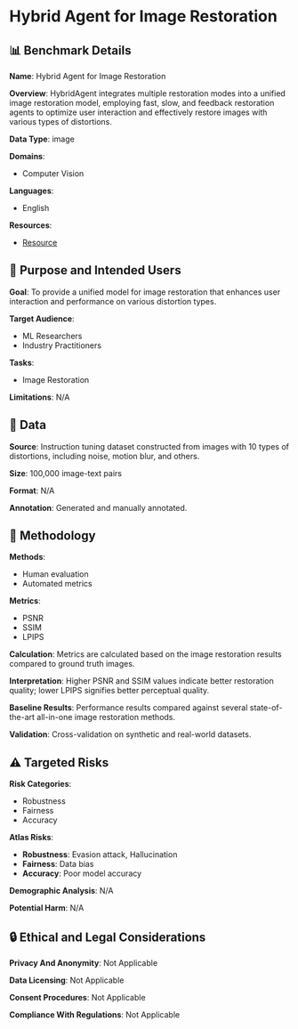 # Hybrid Agent for Image Restoration

## 📊 Benchmark Details

**Name**: Hybrid Agent for Image Restoration

**Overview**: HybridAgent integrates multiple restoration modes into a unified image restoration model, employing fast, slow, and feedback restoration agents to optimize user interaction and effectively restore images with various types of distortions.

**Data Type**: image

**Domains**:
- Computer Vision

**Languages**:
- English

**Resources**:
- [Resource](https://arxiv.org/abs/2503.10120)

## 🎯 Purpose and Intended Users

**Goal**: To provide a unified model for image restoration that enhances user interaction and performance on various distortion types.

**Target Audience**:
- ML Researchers
- Industry Practitioners

**Tasks**:
- Image Restoration

**Limitations**: N/A

## 💾 Data

**Source**: Instruction tuning dataset constructed from images with 10 types of distortions, including noise, motion blur, and others.

**Size**: 100,000 image-text pairs

**Format**: N/A

**Annotation**: Generated and manually annotated.

## 🔬 Methodology

**Methods**:
- Human evaluation
- Automated metrics

**Metrics**:
- PSNR
- SSIM
- LPIPS

**Calculation**: Metrics are calculated based on the image restoration results compared to ground truth images.

**Interpretation**: Higher PSNR and SSIM values indicate better restoration quality; lower LPIPS signifies better perceptual quality.

**Baseline Results**: Performance results compared against several state-of-the-art all-in-one image restoration methods.

**Validation**: Cross-validation on synthetic and real-world datasets.

## ⚠️ Targeted Risks

**Risk Categories**:
- Robustness
- Fairness
- Accuracy

**Atlas Risks**:
- **Robustness**: Evasion attack, Hallucination
- **Fairness**: Data bias
- **Accuracy**: Poor model accuracy

**Demographic Analysis**: N/A

**Potential Harm**: N/A

## 🔒 Ethical and Legal Considerations

**Privacy And Anonymity**: Not Applicable

**Data Licensing**: Not Applicable

**Consent Procedures**: Not Applicable

**Compliance With Regulations**: Not Applicable
